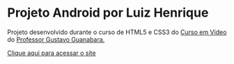 <h1>Projeto Android por Luiz Henrique</h1>
<p>Projeto desenvolvido durante o curso de HTML5 e CSS3 do <a href="https://www.cursoemvideo.com/">Curso em Vídeo</a> do <a href="https://github.com/gustavoguanabara">Professor Gustavo Guanabara.</a> </p>
<p><a href="https://luizhenriqueoliv.github.io/projeto-android/" target="_blank">Clique aqui para acessar o site</a></p>